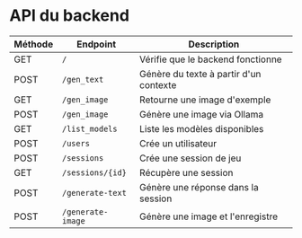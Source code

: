 # API du backend

| Méthode | Endpoint | Description |
|---------|----------|-------------|
| GET | `/` | Vérifie que le backend fonctionne |
| POST | `/gen_text` | Génère du texte à partir d'un contexte |
| GET | `/gen_image` | Retourne une image d'exemple |
| POST | `/gen_image` | Génère une image via Ollama |
| GET | `/list_models` | Liste les modèles disponibles |
| POST | `/users` | Crée un utilisateur |
| POST | `/sessions` | Crée une session de jeu |
| GET | `/sessions/{id}` | Récupère une session |
| POST | `/generate-text` | Génère une réponse dans la session |
| POST | `/generate-image` | Génère une image et l'enregistre |

